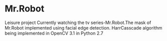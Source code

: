 # Mr.Robot
Leisure project
Currently watching the tv series-Mr.Robot.The mask of Mr.Robot implemented using facial edge detection.
HarrCasscade algorithm being implemented in OpenCV 3.1 in Python 2.7
